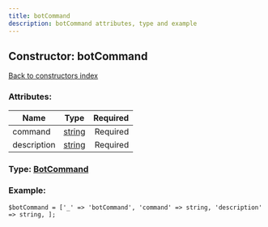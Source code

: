 ```yaml
---
title: botCommand
description: botCommand attributes, type and example
---
```

## Constructor: botCommand  
[Back to constructors index](index.md)



### Attributes:

| Name     |    Type       | Required |
|----------|:-------------:|---------:|
|command|[string](../types/string.md) | Required|
|description|[string](../types/string.md) | Required|



### Type: [BotCommand](../types/BotCommand.md)


### Example:

```
$botCommand = ['_' => 'botCommand', 'command' => string, 'description' => string, ];
```  

